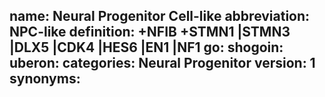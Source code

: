 name: Neural Progenitor Cell-like
abbreviation: NPC-like
definition: +NFIB +STMN1 |STMN3 |DLX5 |CDK4 |HES6 |EN1 |NF1
go: 
shogoin: 
uberon: 
categories: Neural Progenitor
version: 1 
synonyms:
---
